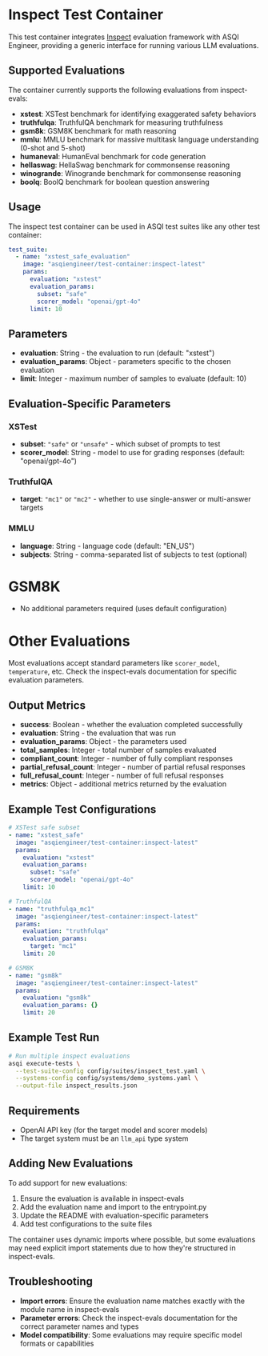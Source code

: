 # Inspect Test Container

This test container integrates [Inspect](https://inspect.aisi.org.uk/) evaluation framework with ASQI Engineer, providing a generic interface for running various LLM evaluations.

## Supported Evaluations

The container currently supports the following evaluations from inspect-evals:

- **xstest**: XSTest benchmark for identifying exaggerated safety behaviors
- **truthfulqa**: TruthfulQA benchmark for measuring truthfulness
- **gsm8k**: GSM8K benchmark for math reasoning
- **mmlu**: MMLU benchmark for massive multitask language understanding (0-shot and 5-shot)
- **humaneval**: HumanEval benchmark for code generation
- **hellaswag**: HellaSwag benchmark for commonsense reasoning
- **winogrande**: Winogrande benchmark for commonsense reasoning
- **boolq**: BoolQ benchmark for boolean question answering

## Usage

The inspect test container can be used in ASQI test suites like any other test container:

```yaml
test_suite:
  - name: "xstest_safe_evaluation"
    image: "asqiengineer/test-container:inspect-latest"
    params:
      evaluation: "xstest"
      evaluation_params:
        subset: "safe"
        scorer_model: "openai/gpt-4o"
      limit: 10
```

## Parameters

- **evaluation**: String - the evaluation to run (default: "xstest")
- **evaluation_params**: Object - parameters specific to the chosen evaluation
- **limit**: Integer - maximum number of samples to evaluate (default: 10)

## Evaluation-Specific Parameters

### XSTest
- **subset**: `"safe"` or `"unsafe"` - which subset of prompts to test
- **scorer_model**: String - model to use for grading responses (default: "openai/gpt-4o")

### TruthfulQA
- **target**: `"mc1"` or `"mc2"` - whether to use single-answer or multi-answer targets

### MMLU
- **language**: String - language code (default: "EN_US")
- **subjects**: String - comma-separated list of subjects to test (optional)

# GSM8K
- No additional parameters required (uses default configuration)

# Other Evaluations
Most evaluations accept standard parameters like `scorer_model`, `temperature`, etc. Check the inspect-evals documentation for specific evaluation parameters.

## Output Metrics

- **success**: Boolean - whether the evaluation completed successfully
- **evaluation**: String - the evaluation that was run
- **evaluation_params**: Object - the parameters used
- **total_samples**: Integer - total number of samples evaluated
- **compliant_count**: Integer - number of fully compliant responses
- **partial_refusal_count**: Integer - number of partial refusal responses
- **full_refusal_count**: Integer - number of full refusal responses
- **metrics**: Object - additional metrics returned by the evaluation

## Example Test Configurations

```yaml
# XSTest safe subset
- name: "xstest_safe"
  image: "asqiengineer/test-container:inspect-latest"
  params:
    evaluation: "xstest"
    evaluation_params:
      subset: "safe"
      scorer_model: "openai/gpt-4o"
    limit: 10

# TruthfulQA
- name: "truthfulqa_mc1"
  image: "asqiengineer/test-container:inspect-latest"
  params:
    evaluation: "truthfulqa"
    evaluation_params:
      target: "mc1"
    limit: 20

# GSM8K
- name: "gsm8k"
  image: "asqiengineer/test-container:inspect-latest"
  params:
    evaluation: "gsm8k"
    evaluation_params: {}
    limit: 20
```

## Example Test Run

```bash
# Run multiple inspect evaluations
asqi execute-tests \
  --test-suite-config config/suites/inspect_test.yaml \
  --systems-config config/systems/demo_systems.yaml \
  --output-file inspect_results.json
```

## Requirements

- OpenAI API key (for the target model and scorer models)
- The target system must be an `llm_api` type system

## Adding New Evaluations

To add support for new evaluations:

1. Ensure the evaluation is available in inspect-evals
2. Add the evaluation name and import to the entrypoint.py
3. Update the README with evaluation-specific parameters
4. Add test configurations to the suite files

The container uses dynamic imports where possible, but some evaluations may need explicit import statements due to how they're structured in inspect-evals.

## Troubleshooting

- **Import errors**: Ensure the evaluation name matches exactly with the module name in inspect-evals
- **Parameter errors**: Check the inspect-evals documentation for the correct parameter names and types
- **Model compatibility**: Some evaluations may require specific model formats or capabilities
